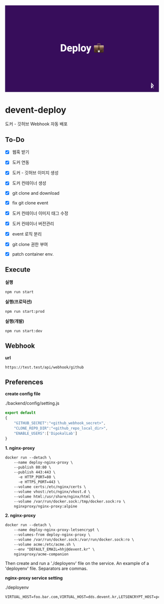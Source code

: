 ![head](./head.png)

# devent-deploy
도커 - 깃허브 Webhook 자동 배포

## To-Do

* [x] 웹훅 받기
* [x] 도커 연동
* [x] 도커 - 깃허브 이미지 생성
* [x] 도커 컨테이너 생성
* [x] git clone and download
* [x] fix git clone event
* [x] 도커 컨테이너 이미지 태그 수정
* [x] 도커 컨테이너 버전관리
* [x] event 로직 분리
* [x] git clone 권한 부여
* [x] patch container env.



## Execute


**실행**

```
npm run start
```

**실행(프로덕션)**

```
npm run start:prod
```

**실행(개발)**

```
npm run start:dev
```


## Webhook


**url**

```
https://test.test/api/webhook/github
```


## Preferences

**create config file**

./backend/config/setting.js

```js
export default 
{
    "GITHUB_SECRET":"<github_webhook_secret>",
    "CLONE_REPO_DIR":"<github_repo_local_dir>",
    "ENABLE_USERS":['DipokalLab']
}
```

**1. nginx-proxy**


```
docker run --detach \
    --name deploy-nginx-proxy \
    --publish 80:80 \
    --publish 443:443 \
 	  -e HTTP_PORT=80 \
	  -e HTTPS_PORT=443 \
    --volume certs:/etc/nginx/certs \
    --volume vhost:/etc/nginx/vhost.d \
    --volume html:/usr/share/nginx/html \
    --volume /var/run/docker.sock:/tmp/docker.sock:ro \
    nginxproxy/nginx-proxy:alpine
```

**2. nginx-proxy**


```
docker run --detach \
    --name deploy-nginx-proxy-letsencrypt \
    --volumes-from deploy-nginx-proxy \
    --volume /var/run/docker.sock:/var/run/docker.sock:ro \
    --volume acme:/etc/acme.sh \
    --env "DEFAULT_EMAIL=hhj@devent.kr" \
    nginxproxy/acme-companion
```

Then create and run a './deployenv' file on the service. An example of a 'deployenv' file. Separators are commas.

**nginx-proxy service setting**

./deployenv

```
VIRTUAL_HOST=foo.bar.com,VIRTUAL_HOST=dds.devent.kr,LETSENCRYPT_HOST=pc.devent.kr,LETSENCRYPT_EMAIL=hhj.devent.kr,SAMPLE_ENV=env
```